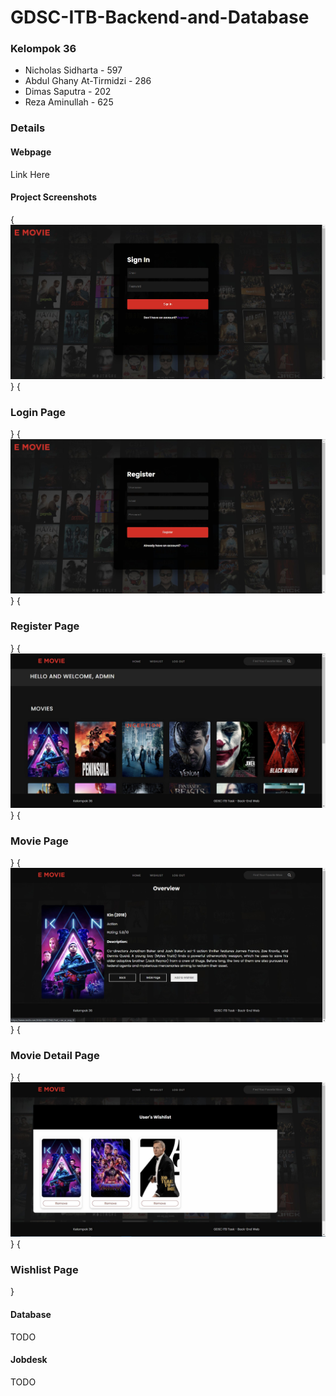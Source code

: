 # GDSC-ITB-Backend-and-Database
### Kelompok 36
- Nicholas Sidharta - 597
- Abdul Ghany At-Tirmidzi - 286
- Dimas Saputra - 202
- Reza Aminullah - 625

### Details
#### Webpage
Link Here

#### Project Screenshots
{<img src='./screenshot/login.jpg' alt='login'>}
{<h3>Login Page</h3>}
{<img src='./screenshot/register.jpg' alt='register'>}
{<h3>Register Page</h3>}
{<img src='./screenshot/movies.jpg' alt='movies'>}
{<h3>Movie Page</h3>}
{<img src='./screenshot/details.jpg' alt='details'>}
{<h3>Movie Detail Page</h3>}
{<img src='./screenshot/wishlist.jpg' alt='wishlist'>}
{<h3>Wishlist Page</h3>}

#### Database
TODO

#### Jobdesk
TODO